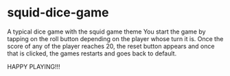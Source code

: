 # squid-dice-game
A typical dice game with the squid game theme
You start the game by tapping on the roll button depending on the player whose turn it is.
Once the score of any of the player reaches 20, the reset button appears and once that is clicked, the games restarts and goes back to default.

HAPPY PLAYING!!!
